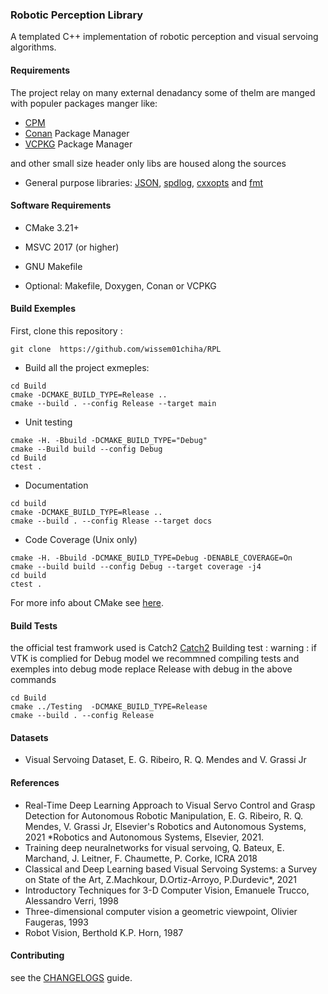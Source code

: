 ### Robotic Perception Library
A templated C++ implementation of robotic perception and visual servoing algorithms.

####  Requirements
The project relay on many external denadancy some of thelm are manged with populer packages manger like:
  - [CPM](https://github.com/cpm-cmake/CPM.cmake) 
  - [Conan](https://conan.io/) Package Manager 
  - [VCPKG](https://github.com/microsoft/vcpkg) Package Manager

and other small size header only libs are housed along the sources 

- General purpose libraries: [JSON](https://github.com/nlohmann/json), [spdlog](https://github.com/gabime/spdlog), [cxxopts](https://github.com/jarro2783/cxxopts) and [fmt](https://github.com/fmtlib/fmt)
 

#### Software Requirements

- CMake 3.21+
- MSVC 2017 (or higher)
- GNU Makefile

- Optional: Makefile, Doxygen, Conan or VCPKG

#### Build Exemples

First, clone this repository :

```shell
git clone  https://github.com/wissem01chiha/RPL
```

- Build all the project exmeples: 

```shell
cd Build
cmake -DCMAKE_BUILD_TYPE=Release ..
cmake --build . --config Release --target main
```

- Unit testing

```shell
cmake -H. -Bbuild -DCMAKE_BUILD_TYPE="Debug"
cmake --Build build --config Debug
cd Build
ctest .
```

- Documentation

```shell
cd build
cmake -DCMAKE_BUILD_TYPE=Rlease ..
cmake --build . --config Rlease --target docs
```

- Code Coverage (Unix only)

```shell
cmake -H. -Bbuild -DCMAKE_BUILD_TYPE=Debug -DENABLE_COVERAGE=On
cmake --build build --config Debug --target coverage -j4
cd build
ctest .
```

For more info about CMake see [here](./README_cmake.md).

#### Build Tests
the official test framwork used is Catch2  [Catch2](https://github.com/catchorg/Catch2) 
Building test :
warning : if VTK is complied for Debug model we recommned compiling tests and exemples into debug mode
replace Release with debug in the above commands 
```shell
cd Build
cmake ../Testing  -DCMAKE_BUILD_TYPE=Release
cmake --build . --config Release
```

#### Datasets

- Visual Servoing Dataset, E. G. Ribeiro, R. Q. Mendes and V. Grassi Jr

####  References
- Real-Time Deep Learning Approach to Visual Servo Control and Grasp Detection for Autonomous Robotic Manipulation, E. G. Ribeiro, R. Q. Mendes, V. Grassi Jr, Elsevier's Robotics and Autonomous Systems, 2021
*Robotics and Autonomous Systems, Elsevier, 2021.
- Training deep neuralnetworks for visual servoing, Q. Bateux, E. Marchand, J. Leitner, F. Chaumette, P. Corke, ICRA 2018
- Classical and Deep Learning based Visual Servoing Systems: a Survey on State of the Art, Z.Machkour, D.Ortiz-Arroyo, P.Durdevic*, 2021
- Introductory Techniques for 3-D Computer Vision, Emanuele Trucco, Alessandro Verri, 1998
- Three-dimensional computer vision a geometric viewpoint, Olivier Faugeras, 1993
- Robot Vision, Berthold K.P. Horn, 1987

#### Contributing
see the [CHANGELOGS](CONTRIBUTING.md) guide.
